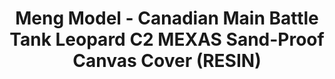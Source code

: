 ---
layout: product
title: "Meng Model - Canadian Main Battle Tank Leopard C2 MEXAS Sand-Proof Canvas Cover (RESIN)"
price: "6500" 
desc: "N/A"
img_path: "/assets/img/MM-SPS-066.jpg"
brand: "N/A"
available: false
special_offer: false
new: false
soon: false
cat: "010000"
subcat: "011000"
subsubcat: "0N/A"
sifra: "MM-SPS-066"
---